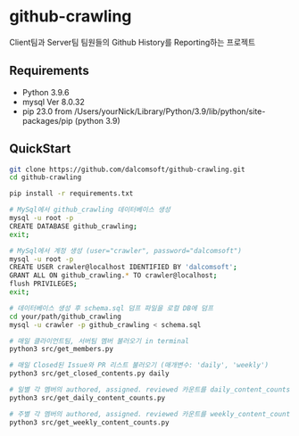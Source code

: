 # github-crawling

Client팀과 Server팀 팀원들의 Github History를 Reporting하는 프로젝트

## Requirements
- Python 3.9.6
- mysql  Ver 8.0.32
- pip 23.0 from /Users/yourNick/Library/Python/3.9/lib/python/site-packages/pip (python 3.9)

## QuickStart
```sh
git clone https://github.com/dalcomsoft/github-crawling.git
cd github-crawling

pip install -r requirements.txt

# MySql에서 github_crawling 데이터베이스 생성
mysql -u root -p
CREATE DATABASE github_crawling;
exit;

# MySql에서 계정 생성 (user="crawler", password="dalcomsoft")
mysql -u root -p
CREATE USER crawler@localhost IDENTIFIED BY 'dalcomsoft';
GRANT ALL ON github_crawling.* TO crawler@localhost;
flush PRIVILEGES;
exit;

# 데이터베이스 생성 후 schema.sql 덤프 파일을 로컬 DB에 덤프
cd your/path/github_crawling
mysql -u crawler -p github_crawling < schema.sql

# 매일 클라이언트팀, 서버팀 멤버 불러오기 in terminal
python3 src/get_members.py

# 매일 Closed된 Issue와 PR 리스트 불러오기 (매개변수: 'daily', 'weekly')
python3 src/get_closed_contents.py daily

# 일별 각 멤버의 authored, assigned. reviewed 카운트를 daily_content_counts 테이블에 저장하기
python3 src/get_daily_content_counts.py

# 주별 각 멤버의 authored, assigned. reviewed 카운트를 weekly_content_counts 테이블에 저장하기
python3 src/get_weekly_content_counts.py
```